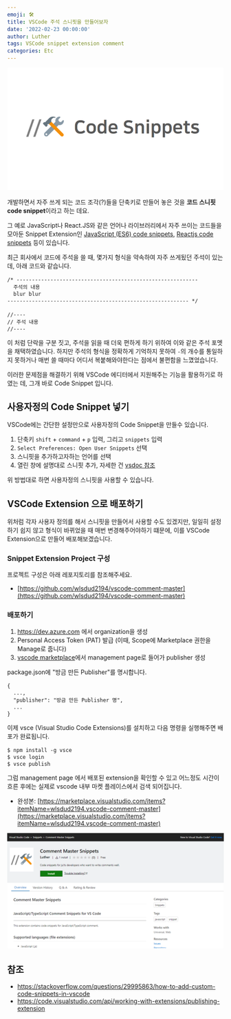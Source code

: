 ```yaml
---
emoji: 🛠️
title: VSCode 주석 스니핏을 만들어보자
date: '2022-02-23 00:00:00'
author: Luther
tags: VSCode snippet extension comment
categories: Etc
---
```


![](./images/thumbnail.png)

개발하면서 자주 쓰게 되는 코드 조각(?)들을 단축키로 만들어 놓은 것을 **코드 스니핏 code snippet**이라고 하는 데요.

그 예로 JavaScript나 React.JS와 같은 언어나 라이브러리에서 자주 쓰이는 코드들을 모아둔 Snippet Extension인 [JavaScript (ES6) code snippets](https://marketplace.visualstudio.com/items?itemName=xabikos.JavaScriptSnippets), [Reactjs code snippets](https://marketplace.visualstudio.com/items?itemName=xabikos.ReactSnippets) 등이 있습니다.

최근 회사에서 코드에 주석을 쓸 때, 몇가지 형식을 약속하여 자주 쓰게됬던 주석이 있는 데, 아래 코드와 같습니다.

```
/* -----------------------------------------------------------
  주석의 내용
  blur blur
----------------------------------------------------------- */

//----
// 주석 내용
//----
```

이 처럼 단락을 구분 짓고, 주석을 읽을 때 더욱 편하게 하기 위하여 이와 같은 주석 포멧을 채택하였습니다. 하지만 주석의 형식을 정확하게 기억하지 못하여 `-`의 개수를 통일하지 못하거나 매번 쓸 때마다 어디서 복붙해와야한다는 점에서 불편함을 느꼈었습니다.

이러한 문제점을 해결하기 위해 VSCode 에디터에서 지원해주는 기능을 활용하기로 하였는 데, 그개 바로 Code Snippet 입니다.

## 사용자정의 Code Snippet 넣기

VSCode에는 간단한 설정만으로 사용자정의 Code Snippet을 만들수 있습니다.

1. 단축키 `shift` + `command` + `p` 입력, 그리고 `snippets` 입력
2. `Select Preferences: Open User Snippets` 선택
3. 스니핏을 추가하고자하는 언어를 선택
4. 열린 창에 설명대로 스니핏 추가, 자세한 건 [vsdoc 참조](https://code.visualstudio.com/docs/editor/userdefinedsnippets)

위 방법대로 하면 사용자정의 스니핏을 사용할 수 있습니다.

## VSCode Extension 으로 배포하기

위처럼 각자 사용자 정의를 해서 스니핏을 만들어서 사용할 수도 있겠지만, 일일히 설정하기 쉽지 않고 형식이 바뀌었을 때 매번 변경해주어야하기 떄문에, 이를 VSCode Extension으로 만들어 배포해보겠습니다.

### Snippet Extension Project 구성

프로젝트 구성은 아래 레포지토리를 참조해주세요.

- [https://github.com/wlsdud2194/vscode-comment-master](https://github.com/wlsdud2194/vscode-comment-master)

### 배포하기

1. https://dev.azure.com 에서 organization을 생성
2. Personal Access Token (PAT) 발급 (이때, Scope에 Marketplace 권한을 Manage로 줍니다)
3. [vscode marketplace](https://marketplace.visualstudio.com/)에서 management page로 들어가 publisher 생성

package.json에 "방금 만든 Publisher"를 명시합니다.

```
{
  ...,
  "publisher": "방금 만든 Publisher 명",
  ...
}
```

이제 vsce (Visual Studio Code Extensions)를 설치하고 다음 명령을 실행해주면 배포가 완료됩니다.

```
$ npm install -g vsce
$ vsce login
$ vsce publish
```

그럼 management page 에서 배포된 extension을 확인할 수 있고 어느정도 시간이 흐른 후에는 실제로 vscode 내부 마켓 플레이스에서 검색 되어집니다.

- 완성본: [https://marketplace.visualstudio.com/items?itemName=wlsdud2194.vscode-comment-master](https://marketplace.visualstudio.com/items?itemName=wlsdud2194.vscode-comment-master)

![vscode marketplace](./images/ext-marketplace.png)

## 참조

- https://stackoverflow.com/questions/29995863/how-to-add-custom-code-snippets-in-vscode
- https://code.visualstudio.com/api/working-with-extensions/publishing-extension

```toc

```

